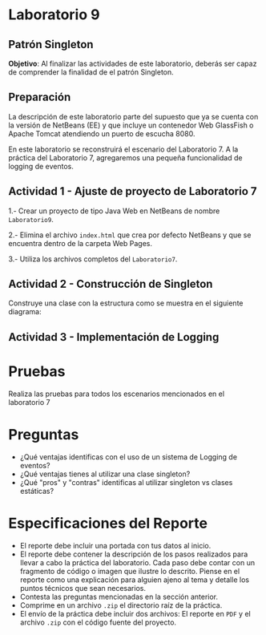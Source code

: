 # Laboratorio 9

## Patrón Singleton

**Objetivo**: Al finalizar las actividades de este laboratorio, deberás ser capaz de comprender la finalidad de el patrón Singleton.

## Preparación

La descripción de este laboratorio parte del supuesto que ya se cuenta con la versión de NetBeans (EE) y que incluye un contenedor Web GlassFish o Apache Tomcat atendiendo un puerto de escucha 8080.

En este laboratorio se reconstruirá el escenario del Laboratorio 7. A la práctica del Laboratorio 7, agregaremos una pequeña funcionalidad de logging de eventos.

## Actividad 1 - Ajuste de proyecto de Laboratorio 7

1.- Crear un proyecto de tipo Java Web en NetBeans de nombre `Laboratorio9`.

2.- Elimina el archivo `index.html` que crea por defecto NetBeans y que se encuentra dentro de la carpeta Web Pages.

3.- Utiliza los archivos completos del `Laboratorio7`.

## Actividad 2 - Construcción de Singleton

Construye una clase con la estructura como se muestra en el siguiente diagrama:







## Actividad 3 - Implementación de Logging


# Pruebas

Realiza las pruebas para todos los escenarios mencionados en el laboratorio 7

# Preguntas
- ¿Qué ventajas identificas con el uso de un sistema de Logging de eventos?
- ¿Qué ventajas tienes al utilizar una clase singleton?
- ¿Qué "pros" y "contras" identificas al utilizar singleton vs clases estáticas?

# Especificaciones del Reporte

- El reporte debe incluir una portada con tus datos al inicio.
- El reporte debe contener la descripción de los pasos realizados para llevar a cabo la práctica del laboratorio. Cada paso debe contar con un fragmento de código o imagen que ilustre lo descrito. Piense en el reporte como una explicación para alguien ajeno al tema y detalle los puntos técnicos que sean necesarios.
- Contesta las preguntas mencionadas en la sección anterior.
- Comprime en un archivo `.zip` el directorio raíz de la práctica.
- El envío de la práctica debe incluir dos archivos: El reporte en `PDF` y el archivo `.zip` con el código fuente del proyecto.
